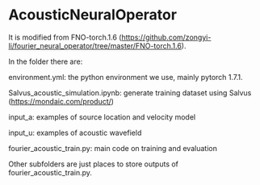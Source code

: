 # AcousticNeuralOperator

It is modified from FNO-torch.1.6 (https://github.com/zongyi-li/fourier_neural_operator/tree/master/FNO-torch.1.6). 

In the folder there are:

environment.yml: the python environment we use, mainly pytorch 1.7.1.

Salvus_acoustic_simulation.ipynb: generate training dataset using Salvus (https://mondaic.com/product/)

input_a: examples of source location and velocity model

input_u: examples of acoustic wavefield

fourier_acoustic_train.py: main code on training and evaluation

Other subfolders are just places to store outputs of fourier_acoustic_train.py.

